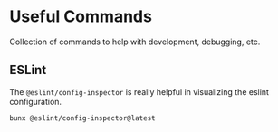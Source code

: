 # Useful Commands

Collection of commands to help with development, debugging, etc.

## ESLint

The `@eslint/config-inspector` is really helpful in visualizing the eslint configuration.

```sh
bunx @eslint/config-inspector@latest
```
